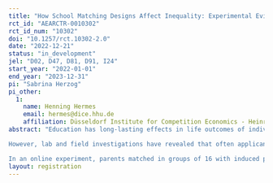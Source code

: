```yaml
---
title: "How School Matching Designs Affect Inequality: Experimental Evidence"
rct_id: "AEARCTR-0010302"
rct_id_num: "10302"
doi: "10.1257/rct.10302-2.0"
date: "2022-12-21"
status: "in_development"
jel: "D02, D47, D81, D91, I24"
start_year: "2022-01-01"
end_year: "2023-12-31"
pi: "Sabrina Herzog"
pi_other:
  1:
    name: Henning Hermes
    email: hermes@dice.hhu.de
    affiliation: Düsseldorf Institute for Competition Economics - Heinrich-Heine-University Düsseldorf
abstract: "Education has long-lasting effects in life outcomes of individuals. For some time now, market designers investigate matching mechanisms for school allocation, aiming to enhance fairness and ensure equal opportunities for children. Widely discussed are the Immediate-Acceptance (IA) and the Deferred-Acceptance (DA) mechanism, where the latter one has been agreed upon as more desirable due to its strategy-proofness which makes truthful preference submission a dominant strategy.
However, lab and field investigations have revealed that often applicants do not understand the strategy-proofness of the mechanism. This becomes especially problematic if applicants differ in submission strategies correlating with their socio-economic status (SES). The intended fairness might actually end up in an even higher socio-economic gap in educational outcomes.
In an online experiment, parents matched in groups of 16 with induced preferences over 4 schools have to choose a school ranking. After explaining them either the IA or DA mechanism we ask them to submit an application form for a school choice problem in which they compete over the 16 seats at the 4 schools. We pre-select parents by SES. In an additional treatment variation, we examine whether advice on the submission strategy (‘skip-the-middle school’ in IA and ‘submit the true preference order’ in DA) affects the socio-economic gap in school admissions. To gain a deeper understanding of what drives parents’ choices, we additionally elicit survey measures including, e.g., cognitive ability, beliefs about other parents’ behavior and returns to school quality, or trust in institutions."
layout: registration
---
```


